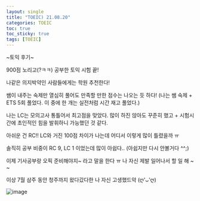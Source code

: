 ```yaml
---
layout: single
title: "TOEIC) 21.08.20"
categories: TOEIC
toc: true
toc_sticky: true
tags: [TOEIC]
---
```

~토익 후기~

900점 노리고(?ㅋㅋ) 공부한 토익 시험 끝!

나같은 의지박약인 사람들에게는 학원 추천한다!

쌤이 내주는 숙제만 열심히 풀어도 만족할 만한 점수는 나오는 듯 하다! (나는 쌤 숙제 + ETS 5회 풀었다. 이 중에 한 개는 실전처럼 시간 재고 풀었다.)

나는 LC는 모의고사 통틀어서 최고점을 맞았다. 많이 하진 않아도 꾸준히 했고 + 시험시간에 초인적인 힘을 발휘하니 가능했던 것 같다.

아쉬운 건 RC!! LC와 거진 100점 차이가 나는데 어디서 이렇게 많이 틀렸을까 ㅠ 

솔직히 공부 비중이 RC 9, LC 1 이었는데 많이 아쉽다.. (아쉽지만 다시 안볼거다 ^^;)

이제 기사공부랑 오픽 준비해야지~ 라고 말을 한다 ㅠ 나 자신 제발 일어나서 할 일 해 ~ ~

이상 7월 삼주 동안 청주까지 왔다갔다한 나 자신 고생했드악 (ღ'ᴗ'ღ)

![image](https://user-images.githubusercontent.com/52832956/130254426-8ba72f73-0868-41db-83db-6d3a6a1d8a97.png)

